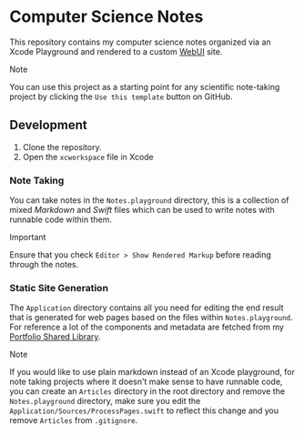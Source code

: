 # Computer Science Notes

This repository contains my computer science notes organized via an Xcode Playground and rendered to a custom [WebUI](https://github.com/maclong9/web-ui) site.

> [!NOTE]
> You can use this project as a starting point for any scientific note-taking project by clicking the `Use this template` button on GitHub.

## Development

1. Clone the repository.
2. Open the `xcworkspace` file in Xcode

### Note Taking

You can take notes in the `Notes.playground` directory, this is a collection of mixed _Markdown_ and _Swift_ files which can be used to write notes with runnable code within them. 

> [!IMPORTANT]
> Ensure that you check `Editor > Show Rendered Markup` before reading through the notes.

### Static Site Generation

The `Application` directory contains all you need for editing the end result that is generated for web pages based on the files within `Notes.playground`. For reference a lot of the components and metadata are fetched from my [Portfolio Shared Library](https://github.com/maclong9/portfolio/tree/main/Sources/Shared).

> [!NOTE]
> If you would like to use plain markdown instead of an Xcode playground, for note taking projects where it doesn't make sense to have runnable code, you can create an `Articles` directory in the root directory and remove the `Notes.playground` directory, make sure you edit the `Application/Sources/ProcessPages.swift` to reflect this change and you remove `Articles` from `.gitignore`.
